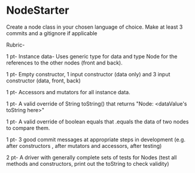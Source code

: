# NodeStarter
Create a node class in your chosen language of choice.
Make at least 3 commits and a gitignore if applicable

Rubric-

1 pt- Instance data- Uses generic type for data and type Node for the references to the other nodes (front and back).

1 pt- Empty constructor, 1 input constructor (data only) and 3 input constructor (data, front, back)

1 pt- Accessors and mutators for all instance data.

1 pt- A valid override of String toString() that returns "Node: <dataValue's toString here>"

1 pt- A valid override of boolean equals that .equals the data of two nodes to compare them. 

1 pt- 3 good commit messages at appropriate steps in development (e.g. after constructors , after mutators and accessors, after testing)

2 pt- A driver with generally complete sets of tests for Nodes (test all methods and constructors, print out the toString to check validity)
